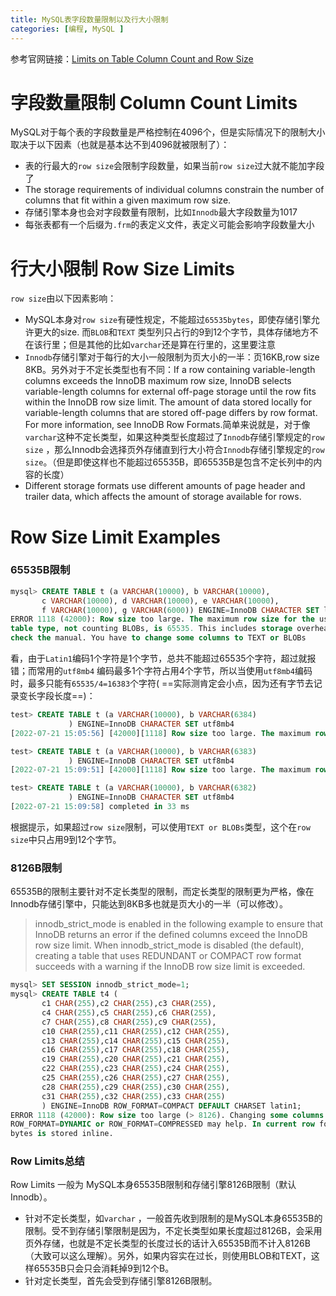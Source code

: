 ```yaml
---
title: MySQL表字段数量限制以及行大小限制
categories: [编程, MySQL ]
---
```


参考官网链接：[Limits on Table Column Count and Row Size](https://dev.mysql.com/doc/mysql-reslimits-excerpt/5.6/en/column-count-limit.html)

# 字段数量限制 Column Count Limits

MySQL对于每个表的字段数量是严格控制在4096个，但是实际情况下的限制大小取决于以下因素（也就是基本达不到4096就被限制了）：

- 表的行最大的`row size`会限制字段数量，如果当前`row size`过大就不能加字段了
- The storage requirements of individual columns constrain the number of columns that fit within a given maximum row
  size.
- 存储引擎本身也会对字段数量有限制，比如`Innodb`最大字段数量为1017
- 每张表都有一个后缀为`.frm`的表定义文件，表定义可能会影响字段数量大小

# 行大小限制 Row Size Limits

`row size`由以下因素影响：

- MySQL本身对`row size`有硬性规定，不能超过`65535bytes`，即使存储引擎允许更大的size. 而`BLOB`和`TEXT`
  类型列只占行的9到12个字节，具体存储地方不在该行里；但是其他的比如`varchar`还是算在行里的，这里要注意
- `Innodb`存储引擎对于每行的大小一般限制为页大小的一半：页16KB,row size 8KB。另外对于不定长类型也有不同：If a row
  containing variable-length columns exceeds the InnoDB maximum row size, InnoDB selects variable-length columns for
  external off-page storage until the row fits within the InnoDB row size limit. The amount of data stored locally for
  variable-length columns that are stored off-page differs by row format. For more information, see InnoDB Row
  Formats.简单来说就是，对于像`varchar`这种不定长类型，如果这种类型长度超过了`Innodb`存储引擎规定的`row size`
  ，那么Innodb会选择页外存储直到行大小符合`Innodb`存储引擎规定的`row size`。（但是即使这样也不能超过65535B，即65535B是包含不定长列中的内容的长度）
- Different storage formats use different amounts of page header and trailer data, which affects the amount of storage
  available for rows.

# Row Size Limit Examples

### 65535B限制

```sql
mysql> CREATE TABLE t (a VARCHAR(10000), b VARCHAR(10000),
       c VARCHAR(10000), d VARCHAR(10000), e VARCHAR(10000),
       f VARCHAR(10000), g VARCHAR(6000)) ENGINE=InnoDB CHARACTER SET latin1;
ERROR 1118 (42000): Row size too large. The maximum row size for the used
table type, not counting BLOBs, is 65535. This includes storage overhead,
check the manual. You have to change some columns to TEXT or BLOBs
```

看，由于`Latin1`编码1个字符是1个字节，总共不能超过65535个字符，超过就报错；而常用的`utf8mb4`
编码最多1个字符占用4个字节，所以当使用`utf8mb4`编码时，最多只能有`65535/4=16383`个字符(
==实际测肯定会小点，因为还有字节去记录变长字段长度==)：

```sql
test> CREATE TABLE t (a VARCHAR(10000), b VARCHAR(6384)
             ) ENGINE=InnoDB CHARACTER SET utf8mb4
[2022-07-21 15:05:56] [42000][1118] Row size too large. The maximum row size for the used table type, not counting BLOBs, is 65535. This includes storage overhead, check the manual. You have to change some columns to TEXT or BLOBs

test> CREATE TABLE t (a VARCHAR(10000), b VARCHAR(6383)
             ) ENGINE=InnoDB CHARACTER SET utf8mb4
[2022-07-21 15:09:51] [42000][1118] Row size too large. The maximum row size for the used table type, not counting BLOBs, is 65535. This includes storage overhead, check the manual. You have to change some columns to TEXT or BLOBs

test> CREATE TABLE t (a VARCHAR(10000), b VARCHAR(6382)
             ) ENGINE=InnoDB CHARACTER SET utf8mb4
[2022-07-21 15:09:58] completed in 33 ms
```

根据提示，如果超过`row size`限制，可以使用`TEXT or BLOBs`类型，这个在`row size`中只占用9到12个字节。

### 8126B限制

65535B的限制主要针对不定长类型的限制，而定长类型的限制更为严格，像在Innodb存储引擎中，只能达到8KB多也就是页大小的一半（可以修改）。

> innodb_strict_mode is enabled in the following example to ensure that InnoDB returns an error if the defined columns
> exceed the InnoDB row size limit. When innodb_strict_mode is disabled (the default), creating a table that uses
> REDUNDANT or COMPACT row format succeeds with a warning if the InnoDB row size limit is exceeded.

```sql
mysql> SET SESSION innodb_strict_mode=1;
mysql> CREATE TABLE t4 (
       c1 CHAR(255),c2 CHAR(255),c3 CHAR(255),
       c4 CHAR(255),c5 CHAR(255),c6 CHAR(255),
       c7 CHAR(255),c8 CHAR(255),c9 CHAR(255),
       c10 CHAR(255),c11 CHAR(255),c12 CHAR(255),
       c13 CHAR(255),c14 CHAR(255),c15 CHAR(255),
       c16 CHAR(255),c17 CHAR(255),c18 CHAR(255),
       c19 CHAR(255),c20 CHAR(255),c21 CHAR(255),
       c22 CHAR(255),c23 CHAR(255),c24 CHAR(255),
       c25 CHAR(255),c26 CHAR(255),c27 CHAR(255),
       c28 CHAR(255),c29 CHAR(255),c30 CHAR(255),
       c31 CHAR(255),c32 CHAR(255),c33 CHAR(255)
       ) ENGINE=InnoDB ROW_FORMAT=COMPACT DEFAULT CHARSET latin1;
ERROR 1118 (42000): Row size too large (> 8126). Changing some columns to TEXT or BLOB or using
ROW_FORMAT=DYNAMIC or ROW_FORMAT=COMPRESSED may help. In current row format, BLOB prefix of 768
bytes is stored inline.
```

### Row Limits总结

Row Limits 一般为 MySQL本身65535B限制和存储引擎8126B限制（默认Innodb）。

- 针对不定长类型，如`varchar`
  ，一般首先收到限制的是MySQL本身65535B的限制。受不到存储引擎限制是因为，不定长类型如果长度超过8126B，会采用页外存储，也就是不定长类型的长度过长的话计入65535B而不计入8126B（大致可以这么理解）。另外，如果内容实在过长，则使用BLOB和TEXT，这样65535B只会只会消耗掉9到12个B。
- 针对定长类型，首先会受到存储引擎8126B限制。
